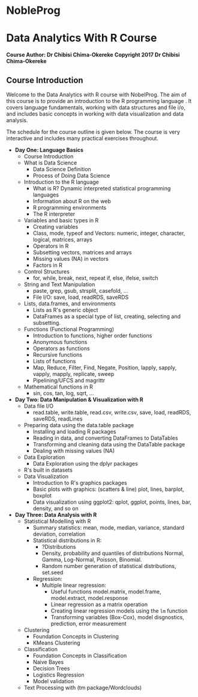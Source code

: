 # NobleProg

# Data Analytics With R Course

**Course Author: Dr Chibisi Chima-Okereke**
**Copyright 2017 Dr Chibisi Chima-Okereke**

## Course Introduction

Welcome to the Data Analytics with R course with NobelProg. The aim of this course is to provide an introduction to the R programming language . It covers language fundamentals, working with data structures and file i/o, and includes basic concepts in working with data visualization and data analysis.

The schedule for the course outline is given below. The course is very interactive and includes many practical exercises throughout.

* **Day One: Language Basics**
    * Course Introduction
    * What is Data Science
        * Data Science Definition
        * Process of Doing Data Science
    * Introduction to the R language
        * What is R? Dynamic interpreted statistical programming languages
        * Information about R on the web
        * R programming environments
        * The R interpreter
    * Variables and basic types in R
        * Creating variables
        * Class, mode, typeof and Vectors: numeric, integer, character, logical, matrices, arrays
        * Operators in R
        * Subsetting vectors, matrices and arrays
        * Missing values (NA) in vectors
        * Factors in R
    * Control Structures
        * for, while, break, next, repeat if, else, ifelse, switch
    * String and Text Manipulation
        * paste, grep, gsub, strsplit, casefold, ...
        * File I/O: save, load, readRDS, saveRDS
    * Lists, data.frames, and environments
        * Lists as R's generic object
        * DataFrames as a special type of list, creating, selecting and subsetting.
    * Functions (Functional Programming)
        * Introduction to functions, higher order functions
        * Anonymous functions
        * Operators as functions
        * Recursive functions
        * Lists of functions
        * Map, Reduce, Filter, Find, Negate, Position, lapply, sapply, vapply, mapply, replicate, sweep
        * Pipelining/UFCS and magrittr
    * Mathematical functions in R
        * sin, cos, tan, log, sqrt, ...
* **Day Two: Data Manipulation & Visualization with R**
    * Data file I/O
        * read.table, write.table, read.csv, write.csv, save, load, readRDS, saveRDS, readLines
    * Preparing data using the data.table package
        * Installing and loading R packages
        * Reading in data, and converting DataFrames to DataTables
        * Transforming and cleaning data using the DataTable package
        * Dealing with missing values (NA)
    * Data Exploration
        * Data Exploration using the dplyr packages
    * R's built in datasets
    * Data Visualization
        * Introduction to R's graphics packages
        * Basic plots with graphics: (scatters & line) plot, lines, barplot, boxplot
        * Data visualization using ggplot2: qplot, ggplot, points, lines, bar, density, and so on
* **Day Three: Data Analysis with R**
    * Statistical Modelling with R
        * Summary statistics: mean, mode, median, variance, standard deviation, correlation
        * Statistical distributions in R:
            * ?Distributions
            * Density, probability and quantiles of distributions Normal, Gamma, Log-Normal, Poisson, Binomial.
            * Random number generation of statistical distributions, set.seed
        * Regression:
            * Multiple linear regression:
                * Useful functions model.matrix, model.frame, model.extract, model.response
                * Linear regression as a matrix operation
                * Creating linear regression models using the `lm` function
                * Transforming variables (Box-Cox), model disgnostics, prediction, error measurement
    * Clustering
        * Foundation Concepts in Clustering
        * KMeans Clustering
    * Classification
        * Foundation Concepts in Classification
        * Naive Bayes
        * Decision Trees
        * Logistics Regression
        * Model validation
    * Text Processing with (tm package/Wordclouds)
